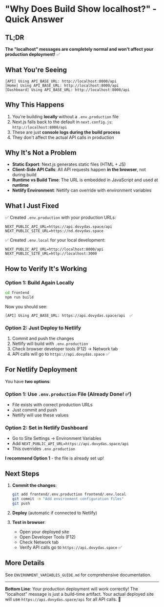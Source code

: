 # "Why Does Build Show localhost?" - Quick Answer

## TL;DR

**The "localhost" messages are completely normal and won't affect your production deployment!** ✅

## What You're Seeing

```
[API] Using API_BASE_URL: http://localhost:8000/api
[Home] Using API_BASE_URL: http://localhost:8000/api
[Dashboard] Using API_BASE_URL: http://localhost:8000/api
```

## Why This Happens

1. You're building **locally** without a `.env.production` file
2. Next.js falls back to the default in `next.config.js`: `http://localhost:8000/api`
3. These are just **console logs during the build process**
4. They don't affect the actual API calls in production

## Why It's Not a Problem

- **Static Export**: Next.js generates static files (HTML + JS)
- **Client-Side API Calls**: All API requests happen **in the browser**, not during build
- **Runtime vs Build Time**: The URL is embedded in JavaScript and used at **runtime**
- **Netlify Environment**: Netlify can override with environment variables

## What I Just Fixed

✅ Created `.env.production` with your production URLs:
```env
NEXT_PUBLIC_API_URL=https://api.dovydas.space/api
NEXT_PUBLIC_SITE_URL=https://nd.dovydas.space
```

✅ Created `.env.local` for your local development:
```env
NEXT_PUBLIC_API_URL=http://localhost:8000/api
NEXT_PUBLIC_SITE_URL=http://localhost:3000
```

## How to Verify It's Working

### Option 1: Build Again Locally
```bash
cd frontend
npm run build
```

Now you should see:
```
[API] Using API_BASE_URL: https://api.dovydas.space/api  ✅
```

### Option 2: Just Deploy to Netlify
1. Commit and push the changes
2. Netlify will build with `.env.production`
3. Check browser developer tools (F12) → Network tab
4. API calls will go to `https://api.dovydas.space` ✅

## For Netlify Deployment

You have **two options**:

### Option 1: Use `.env.production` File (Already Done! ✅)
- File exists with correct production URLs
- Just commit and push
- Netlify will use these values

### Option 2: Set in Netlify Dashboard
- Go to Site Settings → Environment Variables
- Add `NEXT_PUBLIC_API_URL=https://api.dovydas.space/api`
- This overrides `.env.production`

**I recommend Option 1** - the file is already set up!

## Next Steps

1. **Commit the changes**:
   ```bash
   git add frontend/.env.production frontend/.env.local
   git commit -m "Add environment configuration files"
   git push
   ```

2. **Deploy** (automatic if connected to Netlify)

3. **Test in browser**:
   - Open your deployed site
   - Open Developer Tools (F12)
   - Check Network tab
   - Verify API calls go to `https://api.dovydas.space` ✅

## More Details

See `ENVIRONMENT_VARIABLES_GUIDE.md` for comprehensive documentation.

---

**Bottom Line**: Your production deployment will work correctly! The "localhost" message is just a build-time artifact. Your actual deployed site will use `https://api.dovydas.space/api` for all API calls. 🎉
